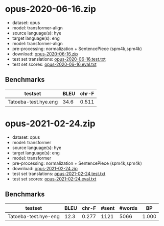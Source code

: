 # opus-2020-06-16.zip

* dataset: opus
* model: transformer-align
* source language(s): hye
* target language(s): eng
* model: transformer-align
* pre-processing: normalization + SentencePiece (spm4k,spm4k)
* download: [opus-2020-06-16.zip](https://object.pouta.csc.fi/Tatoeba-MT-models/hye-eng/opus-2020-06-16.zip)
* test set translations: [opus-2020-06-16.test.txt](https://object.pouta.csc.fi/Tatoeba-MT-models/hye-eng/opus-2020-06-16.test.txt)
* test set scores: [opus-2020-06-16.eval.txt](https://object.pouta.csc.fi/Tatoeba-MT-models/hye-eng/opus-2020-06-16.eval.txt)

## Benchmarks

| testset               | BLEU  | chr-F |
|-----------------------|-------|-------|
| Tatoeba-test.hye.eng 	| 34.6 	| 0.511 |

# opus-2021-02-24.zip

* dataset: opus
* model: transformer
* source language(s): hye
* target language(s): eng
* model: transformer
* pre-processing: normalization + SentencePiece (spm4k,spm4k)
* download: [opus-2021-02-24.zip](https://object.pouta.csc.fi/Tatoeba-MT-models/hye-eng/opus-2021-02-24.zip)
* test set translations: [opus-2021-02-24.test.txt](https://object.pouta.csc.fi/Tatoeba-MT-models/hye-eng/opus-2021-02-24.test.txt)
* test set scores: [opus-2021-02-24.eval.txt](https://object.pouta.csc.fi/Tatoeba-MT-models/hye-eng/opus-2021-02-24.eval.txt)

## Benchmarks

| testset | BLEU  | chr-F | #sent | #words | BP |
|---------|-------|-------|-------|--------|----|
| Tatoeba-test.hye-eng 	| 12.3 	| 0.277 	| 1121 	| 5066 	| 1.000 |

